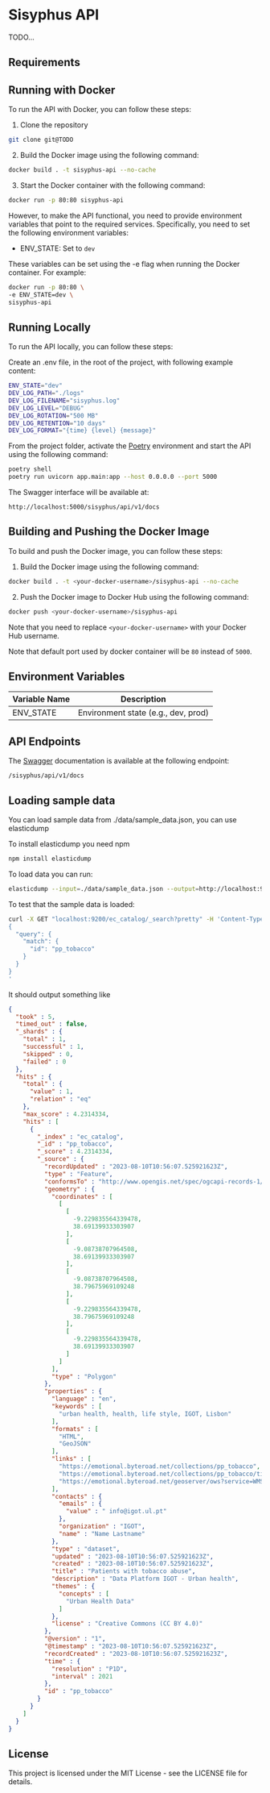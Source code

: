 # Sisyphus API

TODO...

## Requirements


## Running with Docker
To run the API with Docker, you can follow these steps:

1. Clone the repository

```bash
git clone git@TODO
```

2. Build the Docker image using the following command:

```bash
docker build . -t sisyphus-api --no-cache
```

3. Start the Docker container with the following command:

```bash
docker run -p 80:80 sisyphus-api
```

However, to make the API functional, you need to provide environment variables that point to the required services. Specifically, you need to set the following environment variables:

- ENV_STATE: Set to `dev`


These variables can be set using the -e flag when running the Docker container. For example:

```bash
docker run -p 80:80 \
-e ENV_STATE=dev \
sisyphus-api
```

## Running Locally

To run the API locally, you can follow these steps:

Create an .env file, in the root of the project, with following example content:

```bash
ENV_STATE="dev"
DEV_LOG_PATH="./logs"
DEV_LOG_FILENAME="sisyphus.log"
DEV_LOG_LEVEL="DEBUG"
DEV_LOG_ROTATION="500 MB"
DEV_LOG_RETENTION="10 days"
DEV_LOG_FORMAT="{time} {level} {message}"
```

From the project folder, activate the [Poetry](https://python-poetry.org/) environment and start the API using the following command:

```bash
poetry shell
poetry run uvicorn app.main:app --host 0.0.0.0 --port 5000
```

The Swagger interface will be available at:

`http://localhost:5000/sisyphus/api/v1/docs`


## Building and Pushing the Docker Image

To build and push the Docker image, you can follow these steps:

1. Build the Docker image using the following command:

```bash
docker build . -t <your-docker-username>/sisyphus-api --no-cache
```

2. Push the Docker image to Docker Hub using the following command:

```bash
docker push <your-docker-username>/sisyphus-api
```

Note that you need to replace `<your-docker-username>` with your Docker Hub username.

Note that default port used by docker container will be `80` instead of `5000`.

## Environment Variables

|Variable Name                    |Description                         |
|---------------------------------|------------------------------------|
|ENV_STATE                        |Environment state (e.g., dev, prod) |

## API Endpoints

The [Swagger](https://swagger.io/) documentation is available at the following endpoint:

`/sisyphus/api/v1/docs`

## Loading sample data

You can load sample data from ./data/sample_data.json, you can use elasticdump 

To install elasticdump you need npm

```bash
npm install elasticdump
```

To load data you can run:

```bash
elasticdump --input=./data/sample_data.json --output=http://localhost:9200
```

To test that the sample data is loaded:

```bash
curl -X GET "localhost:9200/ec_catalog/_search?pretty" -H 'Content-Type: application/json' -d'
{
  "query": {
    "match": {
      "id": "pp_tobacco"
    }
  }
}
'
```
It should output something like 

```json
{
  "took" : 5,
  "timed_out" : false,
  "_shards" : {
    "total" : 1,
    "successful" : 1,
    "skipped" : 0,
    "failed" : 0
  },
  "hits" : {
    "total" : {
      "value" : 1,
      "relation" : "eq"
    },
    "max_score" : 4.2314334,
    "hits" : [
      {
        "_index" : "ec_catalog",
        "_id" : "pp_tobacco",
        "_score" : 4.2314334,
        "_source" : {
          "recordUpdated" : "2023-08-10T10:56:07.525921623Z",
          "type" : "Feature",
          "conformsTo" : "http://www.opengis.net/spec/ogcapi-records-1/1.0/req/record-core",
          "geometry" : {
            "coordinates" : [
              [
                [
                  -9.229835564339478,
                  38.69139933303907
                ],
                [
                  -9.08738707964508,
                  38.69139933303907
                ],
                [
                  -9.08738707964508,
                  38.79675969109248
                ],
                [
                  -9.229835564339478,
                  38.79675969109248
                ],
                [
                  -9.229835564339478,
                  38.69139933303907
                ]
              ]
            ],
            "type" : "Polygon"
          },
          "properties" : {
            "language" : "en",
            "keywords" : [
              "urban health, health, life style, IGOT, Lisbon"
            ],
            "formats" : [
              "HTML",
              "GeoJSON"
            ],
            "links" : [
              "https://emotional.byteroad.net/collections/pp_tobacco",
              "https://emotional.byteroad.net/collections/pp_tobacco/tiles",
              "https://emotional.byteroad.net/geoserver/ows?service=WMS&version=1.3.0&request=GetCapabilities"
            ],
            "contacts" : {
              "emails" : {
                "value" : " info@igot.ul.pt"
              },
              "organization" : "IGOT",
              "name" : "Name Lastname"
            },
            "type" : "dataset",
            "updated" : "2023-08-10T10:56:07.525921623Z",
            "created" : "2023-08-10T10:56:07.525921623Z",
            "title" : "Patients with tobacco abuse",
            "description" : "Data Platform IGOT - Urban health",
            "themes" : {
              "concepts" : [
                "Urban Health Data"
              ]
            },
            "license" : "Creative Commons (CC BY 4.0)"
          },
          "@version" : "1",
          "@timestamp" : "2023-08-10T10:56:07.525921623Z",
          "recordCreated" : "2023-08-10T10:56:07.525921623Z",
          "time" : {
            "resolution" : "P1D",
            "interval" : 2021
          },
          "id" : "pp_tobacco"
        }
      }
    ]
  }
}
```

## License

This project is licensed under the MIT License - see the LICENSE file for details.
